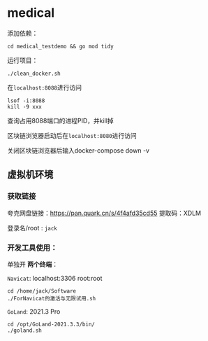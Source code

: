 # medical

添加依赖：
```
cd medical_testdemo && go mod tidy
```
运行项目：
```
./clean_docker.sh
```
在`localhost:8088`进行访问

```
lsof -i:8088 
kill -9 xxx
```
查询占用8088端口的进程PID，并kill掉

区块链浏览器启动后在`localhost:8080`进行访问

关闭区块链浏览器后输入docker-compose down -v

## 虚拟机环境

### 获取链接

夸克网盘链接：https://pan.quark.cn/s/4f4afd35cd55
提取码：XDLM

登录名/root :  `jack`

### 开发工具使用：

单独开 **两个终端**：

`Navicat`:  localhost:3306 root:root

```shell
cd /home/jack/Software
./ForNavicat的激活与无限试用.sh
```

`GoLand`: 2021.3 Pro
```shell
cd /opt/GoLand-2021.3.3/bin/
./goland.sh
```